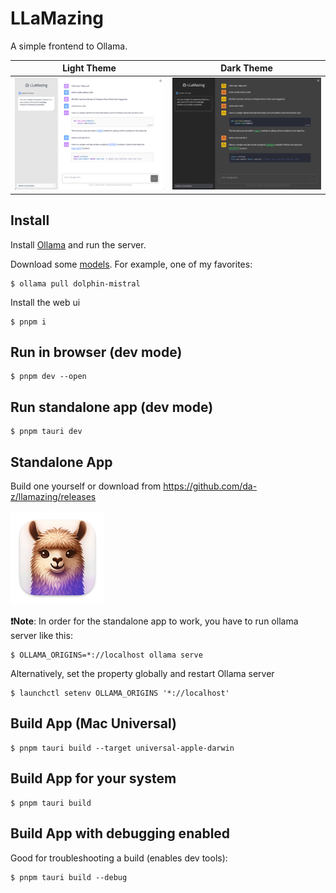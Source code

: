 # LLaMazing

A simple frontend to Ollama.

| Light Theme               | Dark Theme               |
| ------------------------- | ------------------------ |
| ![](screenshot-light.png) | ![](screenshot-dark.png) |

## Install

Install [Ollama](https://ollama.ai/) and run the server.

Download some [models](https://ollama.ai/library). For example, one of my favorites:

```shell
$ ollama pull dolphin-mistral
```

Install the web ui

```shell
$ pnpm i
```

## Run in browser (dev mode)

```shell
$ pnpm dev --open
```

## Run standalone app (dev mode)

```shell
$ pnpm tauri dev
```

## Standalone App

Build one yourself or download from https://github.com/da-z/llamazing/releases

<img src="app-icon.png" width="150"/>

**❗Note**: In order for the standalone app to work, you have to run ollama server like this:

```shell
$ OLLAMA_ORIGINS=*://localhost ollama serve
```

Alternatively, set the property globally and restart Ollama server

```shell
$ launchctl setenv OLLAMA_ORIGINS '*://localhost'
```

## Build App (Mac Universal)

```shell
$ pnpm tauri build --target universal-apple-darwin
```

## Build App for your system

```shell
$ pnpm tauri build
```

## Build App with debugging enabled

Good for troubleshooting a build (enables dev tools):

```shell
$ pnpm tauri build --debug
```
